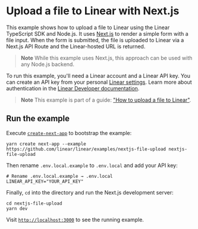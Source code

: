 # Upload a file to Linear with Next.js

This example shows how to upload a file to Linear using the Linear TypeScript SDK and Node.js. It uses [Next.js](https://nextjs.org/) to render a simple form with a file input. When the form is submitted, the file is uploaded to Linear via a Next.js API Route and the Linear-hosted URL is returned.

> **Note**
> While this example uses Next.js, this approach can be used with any Node.js backend.

To run this example, you'll need a Linear account and a Linear API key. You can create an API key from your personal [Linear settings](https://linear.app/settings/api). Learn more about authentication in the [Linear Developer documentation](https://developers.linear.app/docs/sdk/getting-started#2.-create-a-linear-client).

> **Note**
> This example is part of a guide: ["How to upload a file to Linear"](https://developers.linear.app/guides/how-to-upload-a-file-to-linear).

## Run the example

Execute [`create-next-app`](https://github.com/vercel/next.js/tree/canary/packages/create-next-app) to bootstrap the example:

```shell
yarn create next-app --example https://github.com/linear/linear/examples/nextjs-file-upload nextjs-file-upload
```

Then rename `.env.local.example` to `.env.local` and add your API key:

```
# Rename .env.local.example → .env.local
LINEAR_API_KEY="YOUR_API_KEY"
```

Finally, `cd` into the directory and run the Next.js development server:

```shell
cd nextjs-file-upload
yarn dev
```

Visit [`http://localhost:3000`](http://localhost:3000) to see the running example.
